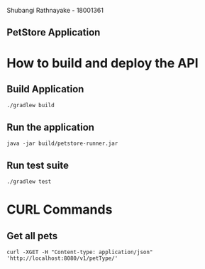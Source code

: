 Shubangi Rathnayake  - 18001361
  
## PetStore Application

# How to build and deploy the API
## Build Application
    ./gradlew build
## Run the application
    java -jar build/petstore-runner.jar
## Run test suite
    ./gradlew test
  
# CURL Commands 
## Get all pets 
    curl -XGET -H "Content-type: application/json" 'http://localhost:8080/v1/petType/'
